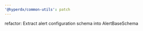 ```yaml
---
'@hyperdx/common-utils': patch
---
```


refactor: Extract alert configuration schema into AlertBaseSchema
